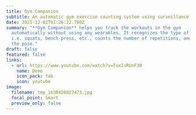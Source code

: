 ```yaml
---
title: Gym Companion
subtitle: An automatic gym exercise counting system using surveillance cameras
date: 2021-12-02T01:26:22.780Z
summary: "**Gym Companion** helps you track the workouts in the gym
  automatically without using any wearables. It recognizes the type of exercise
  i.e. squats, bench-press, etc., counts the number of repetitions, and analyzes
  the pose."
draft: false
featured: false
links:
  - url: https://www.youtube.com/watch?v=TuxIsRUnF30
    name: Demo
    icon_pack: fab
    icon: youtube
image:
  filename: tmp_1638426827473.jpg
  focal_point: Smart
  preview_only: false
---
```

